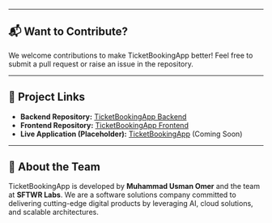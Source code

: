 
---

## 📬 **Want to Contribute?**

We welcome contributions to make TicketBookingApp better! Feel free to submit a pull request or raise an issue in the repository.

---

## 🔗 **Project Links**

- **Backend Repository:** [TicketBookingApp Backend](https://github.com/usmanomer1/TicketBookingApp)  
- **Frontend Repository:** [TicketBookingApp Frontend](https://github.com/usmanomer1/ticketbookignappFrontend)  
- **Live Application (Placeholder):** [TicketBookingApp](https://ticketbookingapp.vercel.app) (Coming Soon)

---

## 🌟 **About the Team**

TicketBookingApp is developed by **Muhammad Usman Omer** and the team at **SFTWR Labs**. We are a software solutions company committed to delivering cutting-edge digital products by leveraging AI, cloud solutions, and scalable architectures.
